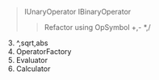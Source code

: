 > IUnaryOperator
> IBinaryOperator
>> Refactor using OpSymbol
> +,-
> *,/
3. ^,sqrt,abs
4. OperatorFactory
5. Evaluator
6. Calculator